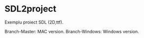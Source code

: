 SDL2project
===========

Exemplu proiect SDL (2D,ttf).

Branch-Master: MAC version.
Branch-Windows: Windows version.

